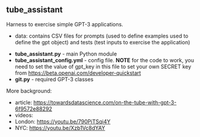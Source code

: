 ## tube_assistant

Harness to exercise simple GPT-3 applications.

- data: contains CSV files for prompts (used to define examples used to define the gpt object) and tests (test inputs to exercise the application)



* **tube_assistant.py** - main Python module
* **tube_assistant_config.yml**  - config file. **NOTE** for the code to work, you need to set the value of gpt_key in this file to set your own SECRET key from https://beta.openai.com/developer-quickstart
* **git.py** - required GPT-3 classes

More background:
- article: https://towardsdatascience.com/on-the-tube-with-gpt-3-6f9572e88292
- videos: 
- London: https://youtu.be/790PiTSqi4Y 
- NYC: https://youtu.be/Xzb1Vc8dYAY
